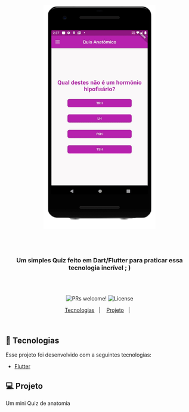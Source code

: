 
<p align="center">
<img align="" width="300" height="600" src="https://github.com/moraesnicol/Quiz/blob/master/quizgif.gif" title="quiiz">
</p>
                            
    
<br />
<br />
<h3 align="center">
Um simples Quiz feito em Dart/Flutter para praticar essa tecnologia incrível ; )
</h3>
<br />
<br />

<p align="center">
 <img src="https://img.shields.io/static/v1?label=PRs&message=welcome&color=7159c1&labelColor=000000" alt="PRs welcome!" />

  <img alt="License" src="https://img.shields.io/static/v1?label=license&message=MIT&color=7159c1&labelColor=000000">
</p>

<p align="center">
  <a href="#rocket-tecnologias">Tecnologias</a>&nbsp;&nbsp;&nbsp;|&nbsp;&nbsp;&nbsp;
  <a href="#-projeto">Projeto</a>&nbsp;&nbsp;&nbsp;|&nbsp;&nbsp;&nbsp;
 
</p>
<br>

## :rocket: Tecnologias

Esse projeto foi desenvolvido com a seguintes tecnologias:

- [Flutter](https://flutter.dev/)

## 💻 Projeto

Um mini Quiz de anatomia


    

